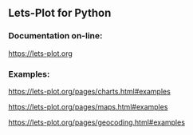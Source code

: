 ## Lets-Plot for Python

### Documentation on-line:

https://lets-plot.org
     
### Examples:

https://lets-plot.org/pages/charts.html#examples

https://lets-plot.org/pages/maps.html#examples

https://lets-plot.org/pages/geocoding.html#examples

